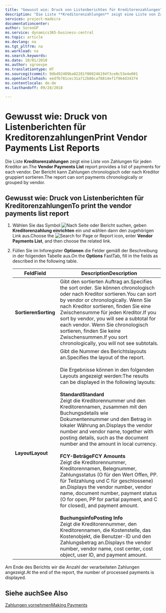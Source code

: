 ```yaml
---
title: "Gewusst wie: Druck von Listenberichten für Kreditorenzahlungen"
description: "Die Liste **Kreditorenzahlungen** zeigt eine Liste von Zahlungen für jeden Kreditor an. Der Bericht kann Zahlungen chronologisch oder nach Kreditor gruppiert sortieren."
services: project-madeira
documentationcenter: 
author: SorenGP
ms.service: dynamics365-business-central
ms.topic: article
ms.devlang: na
ms.tgt_pltfrm: na
ms.workload: na
ms.search.keywords: 
ms.date: 10/01/2018
ms.author: sgroespe
ms.translationtype: HT
ms.sourcegitcommit: 9dbd92409ba02281f008246194f3ce0c53e4e001
ms.openlocfilehash: eedfb781cec31a712b86caf8814ef1f964d34374
ms.contentlocale: de-de
ms.lasthandoff: 09/28/2018

---
```

# <a name="print-vendor-payments-list-reports"></a><span data-ttu-id="795b5-104">Gewusst wie: Druck von Listenberichten für Kreditorenzahlungen</span><span class="sxs-lookup"><span data-stu-id="795b5-104">Print Vendor Payments List Reports</span></span>
<span data-ttu-id="795b5-105">Die Liste **Kreditorenzahlungen** zeigt eine Liste von Zahlungen für jeden Kreditor an.</span><span class="sxs-lookup"><span data-stu-id="795b5-105">The **Vendor Payments List** report provides a list of payments for each vendor.</span></span> <span data-ttu-id="795b5-106">Der Bericht kann Zahlungen chronologisch oder nach Kreditor gruppiert sortieren.</span><span class="sxs-lookup"><span data-stu-id="795b5-106">The report can sort payments chronologically or grouped by vendor.</span></span>  

## <a name="to-print-the-vendor-payments-list-report"></a><span data-ttu-id="795b5-107">Gewusst wie: Druck von Listenberichten für Kreditorenzahlungen</span><span class="sxs-lookup"><span data-stu-id="795b5-107">To print the vendor payments list report</span></span>  

1.  <span data-ttu-id="795b5-108">Wählen Sie das Symbol ![Nach Seite oder Bericht suchen](../../media/ui-search/search_small.png "Symbol Nach Seite oder Bericht suchen"), geben **Kreditorenzahlung einrichten** ein und wählen dann den zugehörigen Link aus.</span><span class="sxs-lookup"><span data-stu-id="795b5-108">Choose the ![Search for Page or Report](../../media/ui-search/search_small.png "Search for Page or Report icon") icon, enter **Vendor Payments List**, and then choose the related link.</span></span>  
2.  <span data-ttu-id="795b5-109">Füllen Sie im Inforegister **Optionen** die Felder gemäß der Beschreibung in der folgenden Tabelle aus.</span><span class="sxs-lookup"><span data-stu-id="795b5-109">On the **Options** FastTab, fill in the fields as described in the following table.</span></span>  

    |<span data-ttu-id="795b5-110">Feld</span><span class="sxs-lookup"><span data-stu-id="795b5-110">Field</span></span>|<span data-ttu-id="795b5-111">Description</span><span class="sxs-lookup"><span data-stu-id="795b5-111">Description</span></span>|  
    |---------------------------------|---------------------------------------|  
    |<span data-ttu-id="795b5-112">**Sortieren**</span><span class="sxs-lookup"><span data-stu-id="795b5-112">**Sorting**</span></span>|<span data-ttu-id="795b5-113">Gibt den sortierten Auftrag an.</span><span class="sxs-lookup"><span data-stu-id="795b5-113">Specifies the sort order.</span></span> <span data-ttu-id="795b5-114">Sie können chronologisch oder nach Kreditor sortieren.</span><span class="sxs-lookup"><span data-stu-id="795b5-114">You can sort by vendor or chronologically.</span></span> <span data-ttu-id="795b5-115">Wenn Sie nach Kreditor sortieren, finden Sie eine Zwischensumme für jeden Kreditor.</span><span class="sxs-lookup"><span data-stu-id="795b5-115">If you sort by vendor, you will see a subtotal for each vendor.</span></span> <span data-ttu-id="795b5-116">Wenn Sie chronologisch sortieren, finden Sie keine Zwischensummen.</span><span class="sxs-lookup"><span data-stu-id="795b5-116">If you sort chronologically, you will not see subtotals.</span></span>|  
    |<span data-ttu-id="795b5-117">**Layout**</span><span class="sxs-lookup"><span data-stu-id="795b5-117">**Layout**</span></span>|<span data-ttu-id="795b5-118">Gibt die Nummer des Berichtslayouts an.</span><span class="sxs-lookup"><span data-stu-id="795b5-118">Specifies the layout of the report.</span></span><br /><br /> <span data-ttu-id="795b5-119">Die Ergebnisse können in den folgenden Layouts angezeigt werden:</span><span class="sxs-lookup"><span data-stu-id="795b5-119">The results can be displayed in the following layouts:</span></span><br /><br /> <span data-ttu-id="795b5-120">**Standard**</span><span class="sxs-lookup"><span data-stu-id="795b5-120">**Standard**</span></span><br /> <span data-ttu-id="795b5-121">Zeigt die Kreditorennummer und den Kreditorennamen, zusammen mit den Buchungsdetails wie Dokumentennummer und den Betrag in lokaler Währung an.</span><span class="sxs-lookup"><span data-stu-id="795b5-121">Displays the vendor number and vendor name, together with posting details, such as the document number and the amount in local currency.</span></span><br /><br /> <span data-ttu-id="795b5-122">**FCY-Beträge**</span><span class="sxs-lookup"><span data-stu-id="795b5-122">**FCY Amounts**</span></span><br /> <span data-ttu-id="795b5-123">Zeigt die Kreditorennummer, Kreditorennamen, Belegnummer, Zahlungsstatus (O für den Wert Offen, PP. für Teilzahlung und C für geschlossene) an.</span><span class="sxs-lookup"><span data-stu-id="795b5-123">Displays the vendor number, vendor name, document number, payment status (O for open, PP for partial payment, and C for closed), and payment amount.</span></span><br /><br /> <span data-ttu-id="795b5-124">**Buchungsinfo**</span><span class="sxs-lookup"><span data-stu-id="795b5-124">**Posting Info**</span></span><br /> <span data-ttu-id="795b5-125">Zeigt die Kreditorennummer, den Kreditorennamen, die Kostenstelle, das Kostenobjekt, die Benutzer-ID und den Zahlungsbetrag an.</span><span class="sxs-lookup"><span data-stu-id="795b5-125">Displays the vendor number, vendor name, cost center, cost object, user ID, and payment amount.</span></span>|  

 <span data-ttu-id="795b5-126">Am Ende des Berichts wir die Anzahl der verarbeiteten Zahlungen angezeigt.</span><span class="sxs-lookup"><span data-stu-id="795b5-126">At the end of the report, the number of processed payments is displayed.</span></span>  

## <a name="see-also"></a><span data-ttu-id="795b5-127">Siehe auch</span><span class="sxs-lookup"><span data-stu-id="795b5-127">See Also</span></span>  
[<span data-ttu-id="795b5-128">Zahlungen vornehmen</span><span class="sxs-lookup"><span data-stu-id="795b5-128">Making Payments</span></span>](../../payables-make-payments.md)


